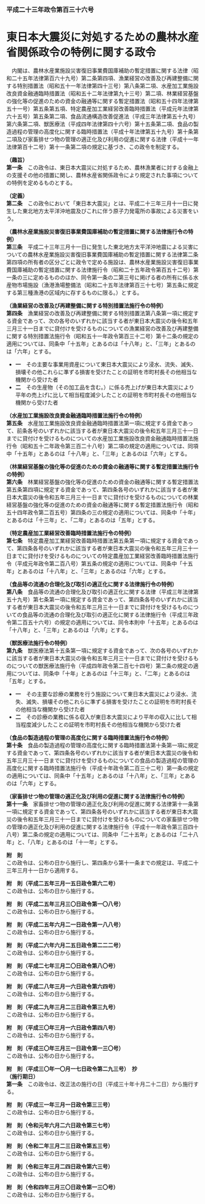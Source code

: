 ### 平成二十三年政令第百三十六号  
# 東日本大震災に対処するための農林水産省関係政令の特例に関する政令  
　内閣は、農林水産業施設災害復旧事業費国庫補助の暫定措置に関する法律（昭和二十五年法律第百六十九号）第二条第四項、漁業経営の改善及び再建整備に関する特別措置法（昭和五十一年法律第四十三号）第八条第二項、水産加工業施設改良資金融通臨時措置法（昭和五十二年法律第九十三号）第二項、林業経営基盤の強化等の促進のための資金の融通等に関する暫定措置法（昭和五十四年法律第五十一号）第五条第五項、特定農産加工業経営改善臨時措置法（平成元年法律第六十五号）第五条第二項、食品流通構造改善促進法（平成三年法律第五十九号）第六条第二項、獣医療法（平成四年法律第四十六号）第十五条第二項、食品の製造過程の管理の高度化に関する臨時措置法（平成十年法律第五十九号）第十条第二項及び家畜排せつ物の管理の適正化及び利用の促進に関する法律（平成十一年法律第百十二号）第十一条第二項の規定に基づき、この政令を制定する。  
  
**（趣旨）**  
**第一条**　この政令は、東日本大震災に対処するため、農林漁業者に対する金融上の支援その他の措置に関し、農林水産省関係政令により規定された事項についての特例を定めるものとする。  
  
**（定義）**  
**第二条**　この政令において「東日本大震災」とは、平成二十三年三月十一日に発生した東北地方太平洋沖地震及びこれに伴う原子力発電所の事故による災害をいう。  
  
**（農林水産業施設災害復旧事業費国庫補助の暫定措置に関する法律施行令の特例）**  
**第三条**　平成二十三年三月十一日に発生した東北地方太平洋沖地震による災害についての農林水産業施設災害復旧事業費国庫補助の暫定措置に関する法律第二条第四項の所有者の区分ごとに政令で定める施設は、農林水産業施設災害復旧事業費国庫補助の暫定措置に関する法律施行令（昭和二十五年政令第百五十二号）第一条の三に定めるもののほか、同令第一条の二第三号に掲げる者の所有に係る水産物市場施設（漁港漁場整備法（昭和二十五年法律第百三十七号）第五条に規定する第三種漁港の区域内に存するものに限る。）とする。  
  
**（漁業経営の改善及び再建整備に関する特別措置法施行令の特例）**  
**第四条**　漁業経営の改善及び再建整備に関する特別措置法第八条第一項に規定する資金であって、次の各号のいずれかに該当する者が東日本大震災の後令和五年三月三十一日までに貸付けを受けるものについての漁業経営の改善及び再建整備に関する特別措置法施行令（昭和五十一年政令第百三十二号）第十二条の規定の適用については、同条中「十五年」とあるのは「十八年」と、「三年」とあるのは「六年」とする。  
* **一**　その主要な事業用資産について東日本大震災により浸水、流失、滅失、損壊その他これらに準ずる損害を受けたことの証明を市町村長その他相当な機関から受けた者  
* **二**　その生産物（その加工品を含む。）に係る売上げが東日本大震災により平年の売上げに比して相当程度減少したことの証明を市町村長その他相当な機関から受けた者  
  
**（水産加工業施設改良資金融通臨時措置法施行令の特例）**  
**第五条**　水産加工業施設改良資金融通臨時措置法第一項に規定する資金であって、前条各号のいずれかに該当する者が東日本大震災の後令和五年三月三十一日までに貸付けを受けるものについての水産加工業施設改良資金融通臨時措置法施行令（昭和五十二年政令第三百二十八号）第二項の規定の適用については、同項中「十五年」とあるのは「十八年」と、「三年」とあるのは「六年」とする。  
  
**（林業経営基盤の強化等の促進のための資金の融通等に関する暫定措置法施行令の特例）**  
**第六条**　林業経営基盤の強化等の促進のための資金の融通等に関する暫定措置法第五条第四項に規定する資金であって、第四条各号のいずれかに該当する者が東日本大震災の後令和五年三月三十一日までに貸付けを受けるものについての林業経営基盤の強化等の促進のための資金の融通等に関する暫定措置法施行令（昭和五十四年政令第二百五号）第四条の三の規定の適用については、同条中「十年」とあるのは「十三年」と、「二年」とあるのは「五年」とする。  
  
**（特定農産加工業経営改善臨時措置法施行令の特例）**  
**第七条**　特定農産加工業経営改善臨時措置法第五条第一項に規定する資金であって、第四条各号のいずれかに該当する者が東日本大震災の後令和五年三月三十一日までに貸付けを受けるものについての特定農産加工業経営改善臨時措置法施行令（平成元年政令第二百八号）第五条の規定の適用については、同条中「十五年」とあるのは「十八年」と、「三年」とあるのは「六年」とする。  
  
**（食品等の流通の合理化及び取引の適正化に関する法律施行令の特例）**  
**第八条**　食品等の流通の合理化及び取引の適正化に関する法律（平成三年法律第五十九号）第七条第一項に規定する資金であって、第四条各号のいずれかに該当する者が東日本大震災の後令和五年三月三十一日までに貸付けを受けるものについての食品等の流通の合理化及び取引の適正化に関する法律施行令（平成三年政令第二百五十六号）の規定の適用については、同令本則中「十五年」とあるのは「十八年」と、「三年」とあるのは「六年」とする。  
  
**（獣医療法施行令の特例）**  
**第九条**　獣医療法第十五条第一項に規定する資金であって、次の各号のいずれかに該当する者が東日本大震災の後令和五年三月三十一日までに貸付けを受けるものについての獣医療法施行令（平成四年政令第二百七十四号）第二条の規定の適用については、同条中「十年」とあるのは「十三年」と、「二年」とあるのは「五年」とする。  
* **一**　その主要な診療の業務を行う施設について東日本大震災により浸水、流失、滅失、損壊その他これらに準ずる損害を受けたことの証明を市町村長その他相当な機関から受けた者  
* **二**　その診療の業務に係る収入が東日本大震災により平年の収入に比して相当程度減少したことの証明を市町村長その他相当な機関から受けた者  
  
**（食品の製造過程の管理の高度化に関する臨時措置法施行令の特例）**  
**第十条**　食品の製造過程の管理の高度化に関する臨時措置法第十条第一項に規定する資金であって、第四条各号のいずれかに該当する者が東日本大震災の後令和五年三月三十一日までに貸付けを受けるものについての食品の製造過程の管理の高度化に関する臨時措置法施行令（平成十年政令第二百三十二号）第一条の規定の適用については、同条中「十五年」とあるのは「十八年」と、「三年」とあるのは「六年」とする。  
  
**（家畜排せつ物の管理の適正化及び利用の促進に関する法律施行令の特例）**  
**第十一条**　家畜排せつ物の管理の適正化及び利用の促進に関する法律第十一条第一項に規定する資金であって、第四条各号のいずれかに該当する者が東日本大震災の後令和五年三月三十一日までに貸付けを受けるものについての家畜排せつ物の管理の適正化及び利用の促進に関する法律施行令（平成十一年政令第三百四十八号）第二条の規定の適用については、同条中「二十五年」とあるのは「二十八年」と、「八年」とあるのは「十一年」とする。  
  
**附　則**  
この政令は、公布の日から施行し、第四条から第十一条までの規定は、平成二十三年三月十一日から適用する。  
  
**附　則（平成二五年三月一五日政令第六二号）**  
この政令は、公布の日から施行する。  
  
**附　則（平成二五年三月三〇日政令第一〇八号）**  
この政令は、公布の日から施行する。  
  
**附　則（平成二五年六月二一日政令第一八八号）**  
この政令は、公布の日から施行する。  
  
**附　則（平成二六年六月二五日政令第二二二号）**  
この政令は、公布の日から施行する。  
  
**附　則（平成二七年三月二〇日政令第八〇号）**  
この政令は、公布の日から施行する。  
  
**附　則（平成二八年三月一六日政令第六四号）**  
この政令は、公布の日から施行する。  
  
**附　則（平成二九年三月二三日政令第三九号）**  
この政令は、公布の日から施行する。  
  
**附　則（平成三〇年三月一六日政令第四八号）**  
この政令は、公布の日から施行する。  
  
**附　則（平成三〇年三月三一日政令第一三〇号）**  
この政令は、公布の日から施行する。  
  
**附　則（平成三〇年一〇月一七日政令第二九三号）　抄**  
**（施行期日）**  
**第一条**　この政令は、改正法の施行の日（平成三十年十月二十二日）から施行する。  
  
**附　則（平成三一年三月一日政令第三三号）**  
この政令は、公布の日から施行する。  
  
**附　則（令和元年六月二六日政令第三七号）**  
この政令は、公布の日から施行する。  
  
**附　則（令和二年三月二三日政令第五三号）**  
この政令は、公布の日から施行する。  
  
**附　則（令和三年三月二四日政令第六三号）**  
この政令は、公布の日から施行する。  
  
**附　則（令和四年三月三〇日政令第一三〇号）**  
この政令は、公布の日から施行する。  
  
